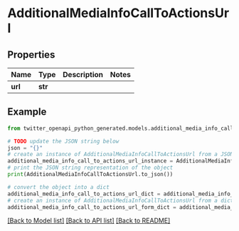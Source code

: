 # AdditionalMediaInfoCallToActionsUrl


## Properties

Name | Type | Description | Notes
------------ | ------------- | ------------- | -------------
**url** | **str** |  | 

## Example

```python
from twitter_openapi_python_generated.models.additional_media_info_call_to_actions_url import AdditionalMediaInfoCallToActionsUrl

# TODO update the JSON string below
json = "{}"
# create an instance of AdditionalMediaInfoCallToActionsUrl from a JSON string
additional_media_info_call_to_actions_url_instance = AdditionalMediaInfoCallToActionsUrl.from_json(json)
# print the JSON string representation of the object
print(AdditionalMediaInfoCallToActionsUrl.to_json())

# convert the object into a dict
additional_media_info_call_to_actions_url_dict = additional_media_info_call_to_actions_url_instance.to_dict()
# create an instance of AdditionalMediaInfoCallToActionsUrl from a dict
additional_media_info_call_to_actions_url_form_dict = additional_media_info_call_to_actions_url.from_dict(additional_media_info_call_to_actions_url_dict)
```
[[Back to Model list]](../README.md#documentation-for-models) [[Back to API list]](../README.md#documentation-for-api-endpoints) [[Back to README]](../README.md)


